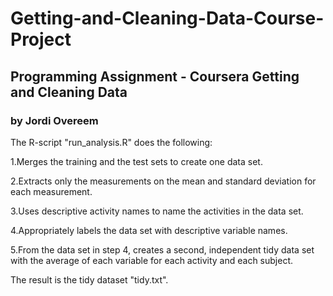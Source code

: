 # Getting-and-Cleaning-Data-Course-Project
## Programming Assignment - Coursera Getting and Cleaning Data
### by Jordi Overeem

The R-script "run_analysis.R" does the following:

1.Merges the training and the test sets to create one data set.

2.Extracts only the measurements on the mean and standard deviation for each measurement. 

3.Uses descriptive activity names to name the activities in the data set.

4.Appropriately labels the data set with descriptive variable names. 

5.From the data set in step 4, creates a second, independent tidy data set with the average of each variable for each activity and each subject.

The result is the tidy dataset "tidy.txt".



